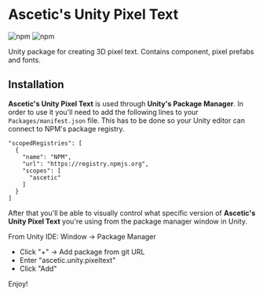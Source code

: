 # Ascetic's Unity Pixel Text

![npm](https://img.shields.io/npm/v/ascetic.unity.pixeltext?style=for-the-badge)
![npm](https://img.shields.io/npm/dw/ascetic.unity.pixeltext?style=for-the-badge)

Unity package for creating 3D pixel text. Contains component, pixel prefabs and fonts.

## Installation

**Ascetic's Unity Pixel Text** is used through **Unity's Package Manager**. In order to use it you'll need to add the following lines to your `Packages/manifest.json` file. This has to be done so your Unity editor can connect to NPM's package registry.

```
"scopedRegistries": [
  {
    "name": "NPM",
    "url": "https://registry.npmjs.org",
    "scopes": [
      "ascetic"
    ]
  }
]
```

After that you'll be able to visually control what specific version of **Ascetic's Unity Pixel Text** you're using from the package manager window in Unity.

From Unity IDE: Window -> Package Manager
* Click "+" -> Add package from git URL
* Enter "ascetic.unity.pixeltext"
* Click "Add"

Enjoy!
